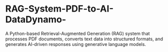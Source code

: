# RAG-System-PDF-to-AI-DataDynamo-
A Python-based Retrieval-Augmented Generation (RAG) system that processes PDF documents, converts text data into structured formats, and generates AI-driven responses using generative language models.
